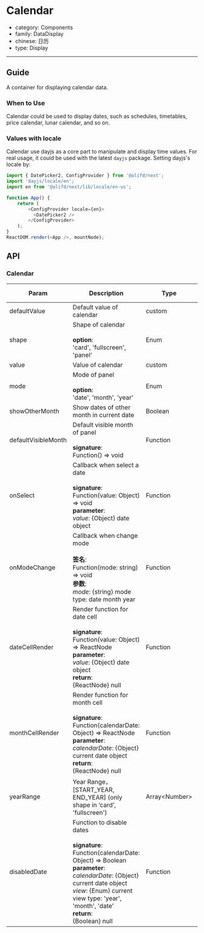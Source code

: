 # Calendar

-   category: Components
-   family: DataDisplay
-   chinese: 日历
-   type: Display

---

## Guide

A container for displaying calendar data.

### When to Use

Calendar could be used to display dates, such as schedules, timetables, price calendar, lunar calendar, and so on.

### Values with locale

Calendar use dayjs as a core part to manipulate and display time values. For real usage, it could be used with the latest `dayjs` package. Setting dayjs's locale by:

````js
import { DatePicker2, ConfigProvider } from '@alifd/next';
import 'dayjs/locale/en';
import en from '@alifd/next/lib/locale/en-us';

function App() {
    return (
        <ConfigProvider locale={en}>
          <DatePicker2 />
        </ConfigProvider>
    );
}
ReactDOM.render(<App />, mountNode);
````

## API

### Calendar

| Param                  | Description                                                                                                                                                                        | Type       | Default Value                     |
| ------------------- | ------------------------------------------------------------------------------------------------------------------------------------------------------------------------- | -------- | ----------------------- |
| defaultValue        | Default value of calendar  | custom   | -                       |
| shape               | Shape of calendar<br><br>**option**:<br>'card', 'fullscreen', 'panel'                                                                                                                     | Enum     | 'fullscreen'            |
| value               | Value of calendar  | custom   | -                       |
| mode                | Mode of panel <br><br>**option**:<br>'date', 'month', 'year'  | Enum     | 'date'                  |
| showOtherMonth      | Show dates of other month in current date | Boolean  | true                    |
| defaultVisibleMonth | Default visible month of panel<br><br>**signature**:<br>Function() => void                                                                                                                              | Function | -                       |
| onSelect            | Callback when select a date <br><br>**signature**:<br>Function(value: Object) => void<br>**parameter**:<br>_value_: {Object} date object                                                          | Function | func.noop               |
| onModeChange         | Callback when change mode <br><br>**签名**:<br>Function(mode: string) => void<br>**参数**:<br>_mode_: {string} mode type: date month year                                                                                                                       | Function | func.noop             |
| dateCellRender      | Render function for date cell<br><br>**signature**:<br>Function(value: Object) => ReactNode<br>**parameter**:<br>_value_: {Object} date object<br>**return**:<br>{ReactNode} null<br>                        | Function | (value) => value.date() |
| monthCellRender     | Render function for month cell<br><br>**signature**:<br>Function(calendarDate: Object) => ReactNode<br>**parameter**:<br>_calendarDate_: {Object} current date object<br>**return**:<br>{ReactNode} null<br> | Function | -                       |
| yearRange            | Year Range，[START_YEAR, END_YEAR] \(only shape in ‘card’, 'fullscreen')                                                                                                                                                                       | Array&lt;Number> | -                     |
| disabledDate        | Function to disable dates <br><br>**signature**:<br>Function(calendarDate: Object) => Boolean<br>**parameter**:<br>_calendarDate_: {Object} current date object<br>_view_: {Enum} current view type: 'year', 'month', 'date' <br>**return**:<br>{Boolean} null<br>       | Function | -                       |


